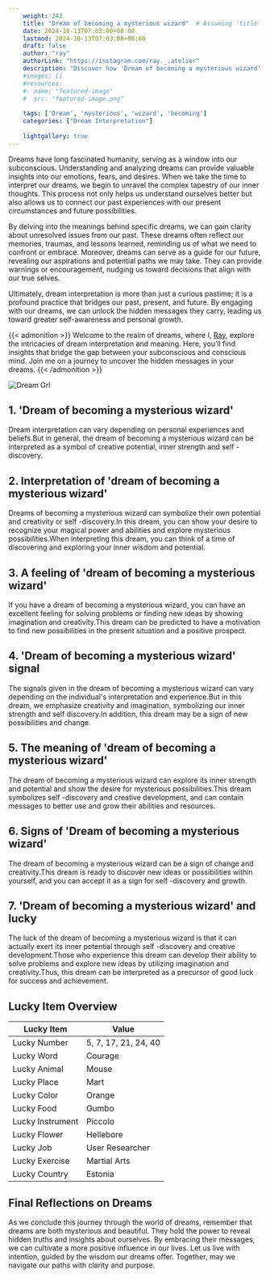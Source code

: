 ```yaml
---
    weight: 242
    title: "Dream of becoming a mysterious wizard"  # Assuming 'title' column exists
    date: 2024-10-13T07:03:00+08:00
    lastmod: 2024-10-13T07:03:00+08:00
    draft: false
    author: "ray"
    authorLink: "https://instagram.com/ray._.atelier"
    description: "Discover how 'Dream of becoming a mysterious wizard' can interpret your future and uncover its significant meanings in your life."
    #images: []
    #resources:
    #- name: "featured-image"
    #  src: "featured-image.png"
    
    tags: ['Dream', 'mysterious', 'wizard', 'becoming']
    categories: ["Dream Interpretation"]
    
    lightgallery: true
---
```

    
Dreams have long fascinated humanity, serving as a window into our subconscious. Understanding and analyzing dreams can provide valuable insights into our emotions, fears, and desires. When we take the time to interpret our dreams, we begin to unravel the complex tapestry of our inner thoughts. This process not only helps us understand ourselves better but also allows us to connect our past experiences with our present circumstances and future possibilities.

By delving into the meanings behind specific dreams, we can gain clarity about unresolved issues from our past. These dreams often reflect our memories, traumas, and lessons learned, reminding us of what we need to confront or embrace. Moreover, dreams can serve as a guide for our future, revealing our aspirations and potential paths we may take. They can provide warnings or encouragement, nudging us toward decisions that align with our true selves.

Ultimately, dream interpretation is more than just a curious pastime; it is a profound practice that bridges our past, present, and future. By engaging with our dreams, we can unlock the hidden messages they carry, leading us toward greater self-awareness and personal growth.

{{< admonition >}}
Welcome to the realm of dreams, where I, [Ray](https://instagram.com/ray._.atelier), explore the intricacies of dream interpretation and meaning. Here, you’ll find insights that bridge the gap between your subconscious and conscious mind. Join me on a journey to uncover the hidden messages in your dreams.
{{< /admonition >}}

![Dream Grl](https://cdn.pixabay.com/photo/2017/11/02/03/35/gothic-2910057_1280.jpg "Dream Grl")

## 1. 'Dream of becoming a mysterious wizard'
Dream interpretation can vary depending on personal experiences and beliefs.But in general, the dream of becoming a mysterious wizard can be interpreted as a symbol of creative potential, inner strength and self -discovery.

## 2. Interpretation of 'dream of becoming a mysterious wizard'
Dreams of becoming a mysterious wizard can symbolize their own potential and creativity or self -discovery.In this dream, you can show your desire to recognize your magical power and abilities and explore mysterious possibilities.When interpreting this dream, you can think of a time of discovering and exploring your inner wisdom and potential.

## 3. A feeling of 'dream of becoming a mysterious wizard'
If you have a dream of becoming a mysterious wizard, you can have an excellent feeling for solving problems or finding new ideas by showing imagination and creativity.This dream can be predicted to have a motivation to find new possibilities in the present situation and a positive prospect.

## 4. 'Dream of becoming a mysterious wizard' signal
The signals given in the dream of becoming a mysterious wizard can vary depending on the individual's interpretation and experience.But in this dream, we emphasize creativity and imagination, symbolizing our inner strength and self discovery.In addition, this dream may be a sign of new possibilities and change.

## 5. The meaning of 'dream of becoming a mysterious wizard'
The dream of becoming a mysterious wizard can explore its inner strength and potential and show the desire for mysterious possibilities.This dream symbolizes self -discovery and creative development, and can contain messages to better use and grow their abilities and resources.

## 6. Signs of 'Dream of becoming a mysterious wizard'
The dream of becoming a mysterious wizard can be a sign of change and creativity.This dream is ready to discover new ideas or possibilities within yourself, and you can accept it as a sign for self -discovery and growth.

## 7. 'Dream of becoming a mysterious wizard' and lucky
The luck of the dream of becoming a mysterious wizard is that it can actually exert its inner potential through self -discovery and creative development.Those who experience this dream can develop their ability to solve problems and explore new ideas by utilizing imagination and creativity.Thus, this dream can be interpreted as a precursor of good luck for success and achievement.

## Lucky Item Overview
| Lucky Item          | Value              |
|---------------|--------------------|
| Lucky Number        | 5, 7, 17, 21, 24, 40  |
| Lucky Word          | Courage |
| Lucky Animal        | Mouse |
| Lucky Place         | Mart     |
| Lucky Color         | Orange     |
| Lucky Food          | Gumbo      |
| Lucky Instrument    | Piccolo |
| Lucky Flower        | Hellebore    |
| Lucky Job           | User Researcher       |
| Lucky Exercise      | Martial Arts  |
| Lucky Country       | Estonia    |


##  Final Reflections on Dreams

As we conclude this journey through the world of dreams, remember that dreams are both mysterious and beautiful. They hold the power to reveal hidden truths and insights about ourselves. By embracing their messages, we can cultivate a more positive influence in our lives. Let us live with intention, guided by the wisdom our dreams offer. Together, may we navigate our paths with clarity and purpose.
